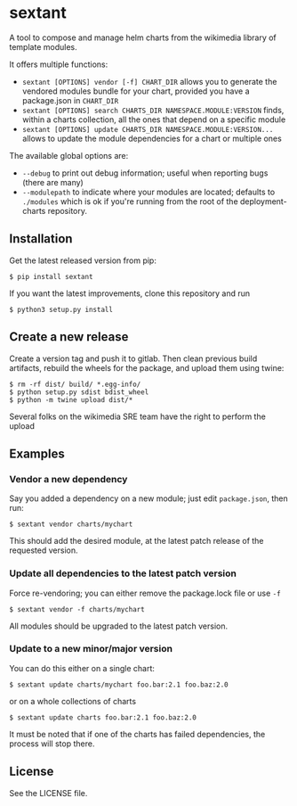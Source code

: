 # sextant

A tool to compose and manage helm charts from the wikimedia library of template modules.

It offers multiple functions:
* `sextant [OPTIONS] vendor [-f] CHART_DIR` allows you to generate the vendored modules bundle for your chart, provided you have a package.json in `CHART_DIR`
* `sextant [OPTIONS] search CHARTS_DIR NAMESPACE.MODULE:VERSION` finds, within a charts collection, all the ones that depend on a specific module
* `sextant [OPTIONS] update CHARTS_DIR NAMESPACE.MODULE:VERSION...` allows to update the module dependencies for a chart or multiple ones

The available global options are:
* `--debug` to print out debug information; useful when reporting bugs (there are many)
* `--modulepath` to indicate where your modules are located; defaults to `./modules` which is ok if you're running from the root of the deployment-charts repository.

## Installation

Get the latest released version from pip:

    $ pip install sextant

If you want the latest improvements, clone this repository and run

    $ python3 setup.py install

## Create a new release

Create a version tag and push it to gitlab. Then clean previous build artifacts, rebuild the wheels for the package, and upload them using twine:

    $ rm -rf dist/ build/ *.egg-info/
    $ python setup.py sdist bdist_wheel
    $ python -m twine upload dist/*

Several folks on the wikimedia SRE team have the right to perform the upload

## Examples

### Vendor a new dependency
Say you added a dependency on a new module; just edit `package.json`, then run:

    $ sextant vendor charts/mychart

This should add the desired module, at the latest patch release of the requested version.

### Update all dependencies to the latest patch version
Force re-vendoring; you can either remove the package.lock file or use `-f`

    $ sextant vendor -f charts/mychart

All modules should be upgraded to the latest patch version.

### Update to a new minor/major version
You can do this either on a single chart:

    $ sextant update charts/mychart foo.bar:2.1 foo.baz:2.0

or on a whole collections of charts

    $ sextant update charts foo.bar:2.1 foo.baz:2.0

It must be noted that if one of the charts has failed dependencies, the process will stop there.



## License
See the LICENSE file.